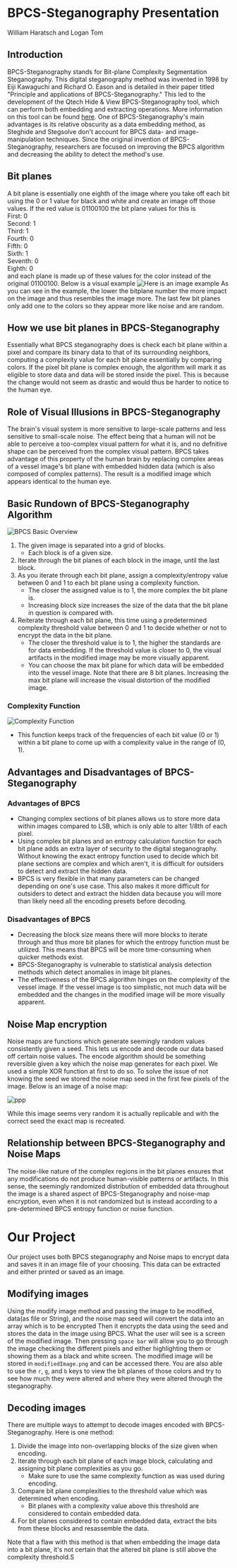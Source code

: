 # BPCS-Steganography Presentation
William Haratsch and Logan Tom

## Introduction
BPCS-Steganography stands for Bit-plane Complexity Segmentation Steganography. This digital steganography method was invented in 1998 by Eiji Kawaguchi and Richard O. Eason and is detailed in their paper titled "Principle and applications of BPCS-Steganography." This led to the development of the Qtech Hide & View BPCS-Steganography tool, which can perform both embedding and extracting operations. More information on this tool can be found [here](http://datahide.org/BPCSe/QtechHV-program-e.html). One of BPCS-Steganography's main advantages is its relative obscurity as a data embedding method, as Steghide and Stegsolve don't account for BPCS data- and image-manipulation techniques. Since the original invention of BPCS-Steganography, researchers are focused on improving the BPCS algorithm and decreasing the ability to detect the method's use.

## Bit planes
A bit plane is essentially one eighth of the image where you take off each bit using the 0 or 1 value for black and white and create an image off those values. If the red value is 01100100 the bit plane values for this is\
First: 0\
Second: 1\
Third: 1\
Fourth: 0\
Fifth: 0\
Sixth: 1\
Seventh: 0\
Eighth: 0\
and each plane is made up of these values for the color instead of the original 01100100. 
Below is a visual example
![Here is an image example](https://upload.wikimedia.org/wikipedia/commons/4/48/Lichtenstein_bitplanes.png)
As you can see in the example, the lower the bitplane number the more impact on the image and thus resembles the image more. The last few bit planes only add one to the colors so they appear more like noise and are random.
## How we use bit planes in BPCS-Steganography
Essentially what BPCS steganography does is check each bit plane within a pixel and compare its binary data to that of its surrounding neighbors, computing a complexity value for each bit plane essentially by comparing colors. If the pixel bit plane is complex enough, the algorithm will mark it as eligible to store data and data will be stored inside the pixel. This is because the change would not seem as drastic and would thus be harder to notice to the human eye. 

## Role of Visual Illusions in BPCS-Steganography
The brain's visual system is more sensitive to large-scale patterns and less sensitive to small-scale noise. The effect being that a human will not be able to perceive a too-complex visual pattern for what it is, and no defnitive shape can be perceived from the complex visual pattern. BPCS takes advantage of this property of the human brain by replacing complex areas of a vessel image's bit plane with embedded hidden data (which is also composed of complex patterns). The result is a modified image which appears identical to the human eye.

## Basic Rundown of BPCS-Steganography Algorithm
![BPCS Basic Overview](BPCS/BPCS_Diagram.png)

1. The given image is separated into a grid of blocks.
    * Each block is of a given size.
2. Iterate through the bit planes of each block in the image, until the last block.
3. As you iterate through each bit plane, assign a complexity/entropy value between 0 and 1 to each bit plane using a complexity function.
    * The closer the assigned value is to 1, the more complex the bit plane is.
    * Increasing block size increases the size of the data that the bit plane in question is compared with.
4. Reiterate through each bit plane, this time using a predetermined complexity threshold value between 0 and 1 to decide whether or not to encrypt the data in the bit plane.
    * The closer the threshold value is to 1, the higher the standards are for data embedding. If the threshold value is closer to 0, the visual artifacts in the modified image may be more visually apparent.
    * You can choose the max bit plane for which data will be embedded into the vessel image. Note that there are 8 bit planes. Increasing the max bit plane will increase the visual distortion of the modified image.
### Complexity Function
![Complexity Function](BPCS/ComplexityFunction.png)

* This function keeps track of the frequencies of each bit value (0 or 1) within a bit plane to come up with a complexity value in the range of (0, 1).
## Advantages and Disadvantages of BPCS-Steganography
### Advantages of BPCS
* Changing complex sections of bit planes allows us to store more data within images compared to LSB, which is only able to alter 1/8th of each pixel.
* Using complex bit planes and an entropy calculation function for each bit plane adds an extra layer of security to the digital steganography. Without knowing the exact entropy function used to decide which bit plane sections are complex and which aren't, it is difficult for outsiders to detect and extract the hidden data.
* BPCS is very flexible in that many parameters can be changed depending on one's use case. This also makes it more difficult for outsiders to detect and extract the hidden data because you will more than likely need all the encoding presets before decoding.
### Disadvantages of BPCS
* Decreasing the block size means there will more blocks to iterate through and thus more bit planes for which the entropy function must be utilized. This means that BPCS will be more time-consuming when quicker methods exist.
* BPCS-Steganography is vulnerable to statistical analysis detection methods which detect anomalies in image bit planes.
* The effectiveness of the BPCS algorithm hinges on the complexity of the vessel image. If the vessel image is too simplistic, not much data will be embedded and the changes in the modified image will be more visually apparent.

## Noise Map encryption
Noise maps are functions which generate seemingly random values consistently given a seed. This lets us encode and decode our data based off certain noise values. The encode algorithm should be something reversible given a key which the noise map generates for each pixel. We used a simple XOR function at first to do so. To solve the issue of not knowing the seed we stored the noise map seed in the first few pixels of the image. 
Below is an image of a noise map:

![ppp](https://blog.demofox.org/wp-content/uploads/2021/04/perlin_8.png)  

While this image seems very random it is actually replicable and with the correct seed the exact map is recreated.
## Relationship between BPCS-Steganography and Noise Maps
The noise-like nature of the complex regions in the bit planes ensures that any modifications do not produce human-visible patterns or artifacts. In this sense, the seemingly randomized distribution of embedded data throughout the image is a shared aspect of BPCS-Steganography and noise-map encryption, even when it is not randomized but is instead according to a pre-determined BPCS entropy function or noise function.
# Our Project
Our project uses both BPCS steganography and Noise maps to encrypt data and saves it in an image file of your choosing. This data can be extracted and either printed or saved as an image. 
## Modifying images
Using the modify image method and passing the image to be modified, data(as file or String), and the noise map seed will convert the data into an array which is to be encrypted
Then it encrypts the data using the seed and stores the data in the image using BPCS.
What the user will see is a screen of the modified image. Then pressing `space bar` will allow you to go through the image checking the different pixels and either highlighting them or showing them as a black and white screen.
The modified image will be stored in `modifiedImage.png` and can be accessed there. 
You are also able to use the `r`, `g`, and `b` keys to view the bit planes of those colors and try to see how much they were altered and where they were altered through the steganography.
## Decoding images
There are multiple ways to attempt to decode images encoded with BPCS-Steganography. Here is one method:

1. Divide the image into non-overlapping blocks of the size given when encoding.
2. Iterate through each bit plane of each image block, calculating and assigning bit plane complexities as you go. 
    * Make sure to use the same complexity function as was used during encoding.
3. Compare bit plane complexities to the threshold value which was determined when encoding.
    * Bit planes with a complexity value above this threshold are considered to contain embedded data.
4. For bit planes considered to contain embedded data, extract the bits from these blocks and resassemble the data.

Note that a flaw with this method is that when embedding the image data into a bit plane, it's not certain that the altered bit plane is still above the complexity threshold.S
